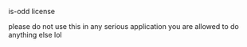 is-odd license

please do not use this in any serious application
you are allowed to do anything else lol